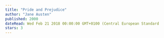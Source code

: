 ```yaml
---
title: "Pride and Prejudice"
author: "Jane Austen"
published: 2000
dateRead: Wed Feb 21 2018 00:00:00 GMT+0100 (Central European Standard Time)
stars: 3
---
```


